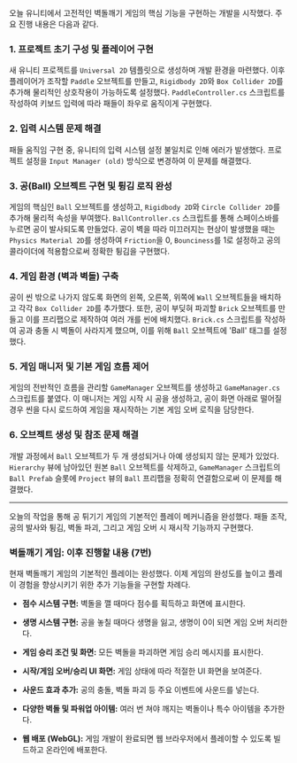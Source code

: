 오늘 유니티에서 고전적인 벽돌깨기 게임의 핵심 기능을 구현하는 개발을 시작했다. 주요 진행 내용은 다음과 같다.

### 1. 프로젝트 초기 구성 및 플레이어 구현

새 유니티 프로젝트를 `Universal 2D` 템플릿으로 생성하며 개발 환경을 마련했다. 이후 플레이어가 조작할 `Paddle` 오브젝트를 만들고, `Rigidbody 2D`와 `Box Collider 2D`를 추가해 물리적인 상호작용이 가능하도록 설정했다. `PaddleController.cs` 스크립트를 작성하여 키보드 입력에 따라 패들이 좌우로 움직이게 구현했다.

### 2. 입력 시스템 문제 해결

패들 움직임 구현 중, 유니티의 입력 시스템 설정 불일치로 인해 에러가 발생했다. 프로젝트 설정을 `Input Manager (old)` 방식으로 변경하여 이 문제를 해결했다.

### 3. 공(Ball) 오브젝트 구현 및 튕김 로직 완성

게임의 핵심인 `Ball` 오브젝트를 생성하고, `Rigidbody 2D`와 `Circle Collider 2D`를 추가해 물리적 속성을 부여했다. `BallController.cs` 스크립트를 통해 스페이스바를 누르면 공이 발사되도록 만들었다. 공이 벽을 따라 미끄러지는 현상이 발생했을 때는 `Physics Material 2D`를 생성하여 `Friction`을 0, `Bounciness`를 1로 설정하고 공의 콜라이더에 적용함으로써 정확한 튕김을 구현했다.

### 4. 게임 환경 (벽과 벽돌) 구축

공이 씬 밖으로 나가지 않도록 화면의 왼쪽, 오른쪽, 위쪽에 `Wall` 오브젝트들을 배치하고 각각 `Box Collider 2D`를 추가했다. 또한, 공이 부딪혀 파괴할 `Brick` 오브젝트를 만들고 이를 프리팹으로 제작하여 여러 개를 씬에 배치했다. `Brick.cs` 스크립트를 작성하여 공과 충돌 시 벽돌이 사라지게 했으며, 이를 위해 `Ball` 오브젝트에 'Ball' 태그를 설정했다.

### 5. 게임 매니저 및 기본 게임 흐름 제어

게임의 전반적인 흐름을 관리할 `GameManager` 오브젝트를 생성하고 `GameManager.cs` 스크립트를 붙였다. 이 매니저는 게임 시작 시 공을 생성하고, 공이 화면 아래로 떨어질 경우 씬을 다시 로드하여 게임을 재시작하는 기본 게임 오버 로직을 담당한다.

### 6. 오브젝트 생성 및 참조 문제 해결

개발 과정에서 `Ball` 오브젝트가 두 개 생성되거나 아예 생성되지 않는 문제가 있었다. `Hierarchy` 뷰에 남아있던 원본 `Ball` 오브젝트를 삭제하고, `GameManager` 스크립트의 `Ball Prefab` 슬롯에 `Project` 뷰의 `Ball` 프리팹을 정확히 연결함으로써 이 문제를 해결했다.

---

오늘의 작업을 통해 공 튀기기 게임의 기본적인 플레이 메커니즘을 완성했다. 패들 조작, 공의 발사와 튕김, 벽돌 파괴, 그리고 게임 오버 시 재시작 기능까지 구현했다.

### 벽돌깨기 게임: 이후 진행할 내용 (7번)

현재 벽돌깨기 게임의 기본적인 플레이는 완성했다. 이제 게임의 완성도를 높이고 플레이 경험을 향상시키기 위한 추가 기능들을 구현할 차례다.

- **점수 시스템 구현:** 벽돌을 깰 때마다 점수를 획득하고 화면에 표시한다.
    
- **생명 시스템 구현:** 공을 놓칠 때마다 생명을 잃고, 생명이 0이 되면 게임 오버 처리한다.
    
- **게임 승리 조건 및 화면:** 모든 벽돌을 파괴하면 게임 승리 메시지를 표시한다.
    
- **시작/게임 오버/승리 UI 화면:** 게임 상태에 따라 적절한 UI 화면을 보여준다.
    
- **사운드 효과 추가:** 공의 충돌, 벽돌 파괴 등 주요 이벤트에 사운드를 넣는다.
    
- **다양한 벽돌 및 파워업 아이템:** 여러 번 쳐야 깨지는 벽돌이나 특수 아이템을 추가한다.
    
- **웹 배포 (WebGL):** 게임 개발이 완료되면 웹 브라우저에서 플레이할 수 있도록 빌드하고 온라인에 배포한다.